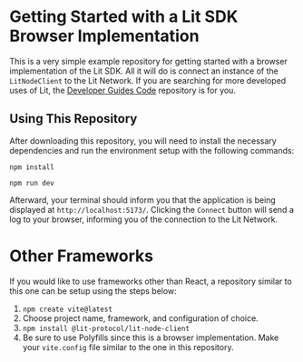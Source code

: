 # Getting Started with a Lit SDK Browser Implementation

This is a very simple example repository for getting started with a browser implementation of the Lit SDK. All it will do is connect an instance of the `LitNodeClient` to the Lit Network. If you are searching for more developed uses of Lit, the [Developer Guides Code](https://github.com/LIT-Protocol/developer-guides-code) repository is for you. 

## Using This Repository

After downloading this repository, you will need to install the necessary dependencies and run the environment setup with the following commands:

```
npm install
```
```
npm run dev
```

Afterward, your terminal should inform you that the application is being displayed at `http://localhost:5173/`. Clicking the `Connect` button will send a log to your browser, informing you of the connection to the Lit Network.

# Other Frameworks

If you would like to use frameworks other than React, a repository similar to this one can be setup using the steps below:
1. `npm create vite@latest`
2. Choose project name, framework, and configuration of choice.
3. `npm install @lit-protocol/lit-node-client`
4. Be sure to use Polyfills since this is a browser implementation. Make your `vite.config` file similar to the one in this repository.



